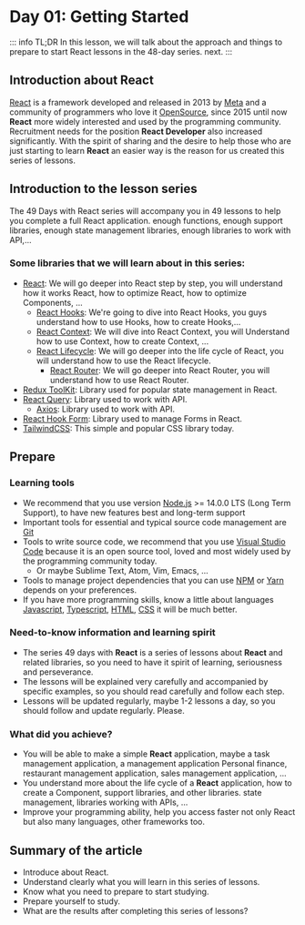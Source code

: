 # Day 01: Getting Started

::: info TL;DR
In this lesson, we will talk about the approach and things to prepare to start React lessons in the 48-day series.
next.
:::

## Introduction about React

[React](https://react.dev) is a framework developed and released in 2013 by
[Meta](https://about.meta.com) and a community of programmers who love it
[OpenSource](https://en.wikipedia.org/wiki/Open_source), since 2015 until now
**React** more widely interested and used by the programming community.
Recruitment needs for the position **React Developer** also increased significantly.
With the spirit of sharing and the desire to help those who are just starting to learn **React** an easier way is the
reason for us created this series of lessons.

## Introduction to the lesson series

The 49 Days with React series will accompany you in 49 lessons to help you complete a full React application.
enough functions, enough support libraries, enough state management libraries, enough libraries to work with API,...

### Some libraries that we will learn about in this series:

* [React](https://react.dev/): We will go deeper into React step by step, you will understand how it works
  React, how to optimize React, how to optimize Components, ...
    * [React Hooks](https://reactjs.org/docs/hooks-intro.html): We're going to dive into React Hooks, you guys
      understand how to use Hooks, how to create Hooks,...
    * [React Context](https://reactjs.org/docs/context.html): We will dive into React Context, you will
      Understand how to use Context, how to create Context, ...
    * [React Lifecycle](https://reactjs.org/docs/state-and-lifecycle.html): We will go deeper into the life cycle of
      React, you will understand how to use the React lifecycle.
        * [React Router](https://reactrouter.com/): We will go deeper into React Router, you will understand how to use
          React Router.
* [Redux ToolKit](https://redux.js.org/): Library used for popular state management in React.
* [React Query](https://react-query.tanstack.com/): Library used to work with API.
    * [Axios](https://axios-http.com/): Library used to work with API.
* [React Hook Form](https://react-hook-form.com/): Library used to manage Forms in React.
* [TailwindCSS](https://tailwindcss.com/): This simple and popular CSS library today.

## Prepare

### Learning tools

* We recommend that you use version [Node.js](https://nodejs.org/en/) >= 14.0.0 LTS (Long Term Support), to have
  new features best and long-term support
* Important tools for essential and typical source code management are [Git](https://git-scm.com/)
* Tools to write source code, we recommend that you use [Visual Studio Code](https://code.visualstudio.com/)
  because it is an open source tool, loved and most widely used by the programming community today.
    * Or maybe Sublime Text, Atom, Vim, Emacs, ...
* Tools to manage project dependencies that you can use [NPM](https://www.npmjs.com/) or
  [Yarn](https://yarnpkg.com/) depends on your preferences.
* If you have more programming skills, know a little about
  languages [Javascript](https://www.javascript.com/), [Typescript](https://www.typescriptlang.org/), [HTML](https://en.wikipedia.org/wiki/HTML), [CSS](https://en.wikipedia.org/wiki/CSS)
  it will be much better.

### Need-to-know information and learning spirit

* The series 49 days with **React** is a series of lessons about **React** and related libraries, so you need to have it
  spirit of learning, seriousness and perseverance.
* The lessons will be explained very carefully and accompanied by specific examples, so you should read carefully and
  follow each step.
* Lessons will be updated regularly, maybe 1-2 lessons a day, so you should follow and update regularly.
  Please.

### What did you achieve?

* You will be able to make a simple **React** application, maybe a task management application, a management application
  Personal finance, restaurant management application, sales management application, ...
* You understand more about the life cycle of a **React** application, how to create a Component, support libraries, and
  other libraries.
  state management, libraries working with APIs, ...
* Improve your programming ability, help you access faster not only React but also many languages,
  other frameworks too.

## Summary of the article

- Introduce about React.
- Understand clearly what you will learn in this series of lessons.
- Know what you need to prepare to start studying.
- Prepare yourself to study.
- What are the results after completing this series of lessons?
